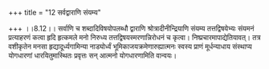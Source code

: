 +++
title = "12 सर्वद्वाराणि संयम्य"

+++
।।8.12।। सर्वाणि च शब्दादिविषयोपलब्धौ द्वाराणि श्रोत्रादीनीन्द्रियाणि
संयम्य तत्तद्विषयेभ्यः संयमनं प्रत्याहरणं कत्वा हृदि हृत्कमले मनो
निरुध्य तत्तद्विषयस्मरणान्निरोधनं च कृत्वा। निष्प्रचारमापाद्येतियावत्।
तत्र वशीकृतेन मनसा हृद्यादूर्ध्यगामिन्या नाड्योर्ध्वं
भूमिकाजयक्रमेणारुह्यात्मनः स्वस्य प्राणं मूर्धन्याधाय संस्थाप्य
योगधारणां धारयितुमास्थितः प्रवृत्तः सन् आत्मनो योगधारणामिति वान्वयः।
